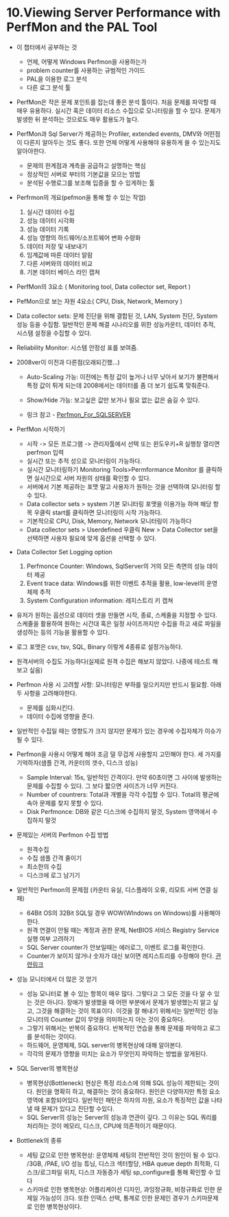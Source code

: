 # 10.Viewing Server Performance with PerfMon and the PAL Tool

* 이 챕터에서 공부하는 것
  * 언제, 어떻게 Windows Perfmon을 사용하는가
  * problem counter를 사용하는 규범적인 가이드
  * PAL을 이용한 로그 분석
  * 다른 로그 분석 툴

* PerfMon은 작은 문제 포인트를 잡는데 좋은 분석 툴이다. 처음 문제를 파악할 때 매우 유용하다. 실시간 혹은 데이터 리소스 수집으로 모니터링을 할 수 있다. 문제가 발생한 뒤 분석하는 것으로도 매우 활용도가 높다. 
* PerfMon과 Sql Server가 제공하는 Profiler, extended events, DMV와 어떤점이 다른지 알아두는 것도 좋다. 또한 언제 어떻게 사용해야 유용하게 쓸 수 있는지도 알아야한다.

  * 문제의 한계점과 계측을 공급하고 설명하는 핵심
  * 정상적인 서버로 부터의 기본값을 모으는 방법
  * 분석된 수행로그를 보조해 입증을 할 수 있게하는 툴

* Perfrmon의 개요(pefmon을 통해 할 수 있는 작업)
  1. 실시간 데이터 수집
  1. 성능 데이터 시각화
  1. 성능 데이터 기록 
  1. 성능 영향의 하드웨어/소프트웨어 변화 수량화 
  1. 데이터 저장 및 내보내기
  1. 임계값에 따른 데이터 알람
  1. 다른 서버와의 데이터 비교
  1. 기본 데이터 베이스 라인 캡쳐
  
* PerfMon의 3요소 ( Monitoring tool, Data collector set, Report )

* PefMon으로 보는 자원 4요소( CPU, Disk, Network, Memory )

* Data collector sets: 문제 진단을 위해 결합된 것, LAN, System 진단, System 성능 등을 수집함. 일반적인 문제 해결 시나리오를 위한 성능카운터, 데이터 추적, 시스템 설정을 수집할 수 있다.

* Reliability Monitor: 시스템 안정성 표를 보여줌.
* 2008ver이 이전과 다른점(오래되긴했...)
  * Auto-Scaling 가능: 이전에는 특정 값이 높거나 너무 낮아서 보기가 불편해서 특정 값이 튀게 되는데 2008에서는 데이터를 좀 더 보기 쉽도록 맞춰준다.
  * Show/Hide 가능: 보고싶은 값만 보거나 필요 없는 값은 숨길 수 있다.
  
  * 링크 참고 - 
  [Perfmon_For_SQLSERVER](https://github.com/blingyeonu/Challenge100/blob/master/book/Sql%20Server%202012%20Internals%20and%20troubleshooting/SQLServer-Performance-Poster.pdf)

* PerfMon 시작하기
  * 시작 -> 모든 프로그램 -> 관리자툴에서 선택 또는 윈도우키+R 실행창 열리면 perfmon 입력
  * 실시간 또는 추적 성으로 모니터링이 가능하다.
  * 실시간 모니터링하기 Monitoring Tools>Permformance Monitor 를 클릭하면 실시간으로 서버 자원의 상태를 확인할 수 있다.
  * 서버에서 기본 제공하는 포맷 말고 사용자가 원하는 것을 선택하여 모니터링 할 수 있다.
  * Data collector sets > system 기본 모니터링 포맷을 이용가능 하며 해당 항목 우클릭 start를 클릭하면 모니터링이 시작 가능하다.
  * 기본적으로 CPU, Disk, Memory, Network 모니터링이 가능하다
  * Data collector sets > Userdefined 우클릭 New > Data Collector set을 선택하면 사용자 필요에 맞게 옵션을 선택할 수 있다.
  
* Data Collector Set Logging option
  1. Perfmonce Counter: Windows, SqlServer의 거의 모든 측면의 성능 데이터 제공
  1. Event trace data: Windows를 위한 이벤트 추적을 활용, low-level의 운영체제 추적
  1. System Configuration information: 레지스트리 키 캡쳐
  
* 유저가 원하는 옵션으로 데이터 셋을 만들면 시작, 종료, 스케줄을 지정할 수 있다. 스케줄을 활용하여 원하는 시간대 혹은 일정 사이즈까지만 수집을 하고 새로 파일을 생성하는 등의 기능을 활용할 수 있다.
* 로그 포맷은 csv, tsv, SQL, Binary 이렇게 4종류로 설정가능하다.
* 원격서버의 수집도 가능하다(실제로 원격 수집은 해보지 않았다. 나중에 테스트 해보고 싶음)

* Perfmon 사용 시 고려할 사항: 모니터링은 부하를 일으키지만 반드시 필요함. 아래 두 사항을 고려해야한다.
  * 문제를 심화시킨다.
  * 데이터 수집에 영향을 준다.
* 일반적인 수집일 때는 영향도가 크지 않지만 문제가 있는 경우에 수집자체가 이슈가 될 수 있다.
* Perfmon을 사용시 어떻게 해야 조금 덜 무겁게 사용할지 고민해야 한다. 세 가지를 기억하자(샘플 간격, 카운터의 갯수, 디스크 성능)
  * Sample Interval: 15s, 일반적인 간격이다. 만약 60초이면 그 사이에 발생하는 문제를 수집할 수 있다. 그 보다 짧으면 사이즈가 너무 커진다.
  * Number of countrers: Total과 개별을 각각 수집할 수 있다. Total의 평균에 속아 문제를 찾지 못할 수 있다.
  * Disk Perfmonce: DB와 같은 디스크에 수집하지 말것, System 영역에서 수집하지 말것
  
* 문제있는 서버의 Perfmon 수집 방법
  * 원격수집
  * 수집 샘플 간격 줄이기
  * 최소한의 수집
  * 디스크에 로그 남기기

* 일반적인 Perfmon의 문제점 (카운터 유실, 디스플레이 오류, 리모트 서버 연결 실패)
  * 64Bit OS의 32Bit SQL일 경우 WOW(WIndows on Windows)를 사용해야 한다.
  * 원격 연결이 안될 때는 계정과 권한 문제, NetBIOS 서비스 Registry Service 실행 여부 고려하기
  * SQL Server counter가 안보일때는 에러로그, 이벤트 로그를 확인한다.
  * Counter가 보이지 않거나 숫자가 대신 보이면 레지스트리를 수정해야 한다. [관련링크](http://support.microsoft.com/kb/300956)

* 성능 모니터에서 더 많은 것 얻기
  * 성능 모니터로 볼 수 있는 항목이 매우 많다. 그렇다고 그 모든 것을 다 알 수 있는 것은 아니다. 장애가 발생했을 때 어떤 부분에서 문제가 발생했는지 알고 싶고, 그것을 해결하는 것이 목표이다. 이것을 잘 해내기 위해서는 일반적인 성능모니터의 Counter 값이 무엇을 의미하는지 아는 것이 중요하다. 
  * 그렇기 위해서는 반복이 중요하다. 반복적인 연습을 통해 문제를 파악하고 로그를 분석하는 것이다. 
  * 하드웨어, 운영체제, SQL server의 병목현상에 대해 알아본다. 
  * 각각의 문제가 영향을 미치는 요소가 무엇인지 파악하는 방법을 알게된다.
  
* SQL Server의 병목현상
  * 병목현상(Bottleneck) 현상은 특정 리소스에 의해 SQL 성능이 제한되는 것이다. 원인을 명확히 하고, 해결하는 것이 중요하다. 원인은 다양하지만 특정 요소 영역에 포함되어있다. 일반적인 패턴은 하자의 자원, 요소가 특징적인 값을 나타낼 때 문제가 있다고 진단할 수있다.  
  * SQL Server의 성능는 Server의 성능과 연관이 깊다. 그 이유는 SQL 쿼리를 처리하는 것이 메모리, 디스크, CPU에 의존적이기 때문이다.
  
* Bottlenek의 종류
  * 세팅 값으로 인한 병목현상: 운영체제 세팅의 전반적인 것이 원인이 될 수 있다. /3GB, /PAE, I/O 성능 튜닝, 디스크 섹터할당, HBA queue depth 최적화, 디스크/로그파일 위치, 디스크 자동증가 세팅 sp_configure를 통해 확인할 수 있다
  * 스키마로 인한 병목현상: 어플리케이션 디자인, 과잉정규화, 비정규화로 인한 문제일 가능성이 크다. 또한 인덱스 선택, 통계로 인한 문제인 경우가 스키마문제로 인한 병목현상이다.
